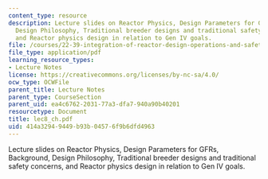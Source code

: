 ```yaml
---
content_type: resource
description: Lecture slides on Reactor Physics, Design Parameters for GFRs, Background,
  Design Philosophy, Traditional breeder designs and traditional safety concerns,
  and Reactor physics design in relation to Gen IV goals.
file: /courses/22-39-integration-of-reactor-design-operations-and-safety-fall-2006/414a32949449b93b04576f9b6dfd4963_lec8_ch.pdf
file_type: application/pdf
learning_resource_types:
- Lecture Notes
license: https://creativecommons.org/licenses/by-nc-sa/4.0/
ocw_type: OCWFile
parent_title: Lecture Notes
parent_type: CourseSection
parent_uid: ea4c6762-2031-77a3-dfa7-940a90b40201
resourcetype: Document
title: lec8_ch.pdf
uid: 414a3294-9449-b93b-0457-6f9b6dfd4963
---
```

Lecture slides on Reactor Physics, Design Parameters for GFRs, Background, Design Philosophy, Traditional breeder designs and traditional safety concerns, and Reactor physics design in relation to Gen IV goals.